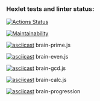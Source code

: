### Hexlet tests and linter status:
[![Actions Status](https://github.com/roolfool/frontend-project-44/actions/workflows/hexlet-check.yml/badge.svg)](https://github.com/roolfool/frontend-project-44/actions)

[![Maintainability](https://api.codeclimate.com/v1/badges/1d414edd4f32a829f8a4/maintainability)](https://codeclimate.com/github/roolfool/frontend-project-44/maintainability)


[![asciicast](https://asciinema.org/a/SOe3cJmpDTnLRGEIK1e24Wxol.svg)](https://asciinema.org/a/SOe3cJmpDTnLRGEIK1e24Wxol) brain-prime.js


[![asciicast](https://asciinema.org/a/WEUQMFjzi2Dgk2d5CfpXbEXEP.svg)](https://asciinema.org/a/WEUQMFjzi2Dgk2d5CfpXbEXEP)
brain-even.js


[![asciicast](https://asciinema.org/a/2xjC4Hu8n6gL1IlyGTuztUBPs.svg)](https://asciinema.org/a/2xjC4Hu8n6gL1IlyGTuztUBPs)
brain-gcd.js


[![asciicast](https://asciinema.org/a/WwPcPYKoR9JwjEtOlaIqwP4wu.svg)](https://asciinema.org/a/WwPcPYKoR9JwjEtOlaIqwP4wu)
brain-calc.js


[![asciicast](https://asciinema.org/a/pBQ7snWv88Jk7IH6G5weZPP48.svg)](https://asciinema.org/a/pBQ7snWv88Jk7IH6G5weZPP48)
brain-progression
